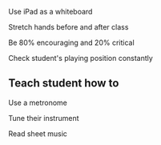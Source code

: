 Use iPad as a whiteboard

Stretch hands before and after class

Be 80% encouraging and 20% critical

Check student's playing position constantly

## Teach student how to

Use a metronome

Tune their instrument

Read sheet music
